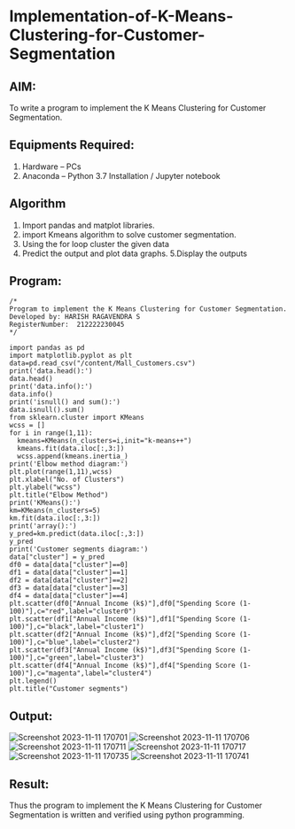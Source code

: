 # Implementation-of-K-Means-Clustering-for-Customer-Segmentation

## AIM:
To write a program to implement the K Means Clustering for Customer Segmentation.

## Equipments Required:
1. Hardware – PCs
2. Anaconda – Python 3.7 Installation / Jupyter notebook

## Algorithm
1. Import pandas and matplot libraries.
2. import Kmeans algorithm to solve customer segmentation.
3. Using the for loop cluster the given data
4. Predict the output and plot data graphs. 5.Display the outputs 
## Program:
```
/*
Program to implement the K Means Clustering for Customer Segmentation.
Developed by: HARISH RAGAVENDRA S
RegisterNumber:  212222230045
*/
```
```
import pandas as pd
import matplotlib.pyplot as plt
data=pd.read_csv("/content/Mall_Customers.csv")
print('data.head():')
data.head()
print('data.info():')
data.info()
print('isnull() and sum():')
data.isnull().sum()
from sklearn.cluster import KMeans
wcss = []
for i in range(1,11):
  kmeans=KMeans(n_clusters=i,init="k-means++")
  kmeans.fit(data.iloc[:,3:])
  wcss.append(kmeans.inertia_)
print('Elbow method diagram:')
plt.plot(range(1,11),wcss)
plt.xlabel("No. of Clusters")
plt.ylabel("wcss")
plt.title("Elbow Method")
print('KMeans():')
km=KMeans(n_clusters=5)
km.fit(data.iloc[:,3:])
print('array():')
y_pred=km.predict(data.iloc[:,3:])
y_pred
print('Customer segments diagram:')
data["cluster"] = y_pred
df0 = data[data["cluster"]==0]
df1 = data[data["cluster"]==1]
df2 = data[data["cluster"]==2]
df3 = data[data["cluster"]==3]
df4 = data[data["cluster"]==4]
plt.scatter(df0["Annual Income (k$)"],df0["Spending Score (1-100)"],c="red",label="cluster0")
plt.scatter(df1["Annual Income (k$)"],df1["Spending Score (1-100)"],c="black",label="cluster1")
plt.scatter(df2["Annual Income (k$)"],df2["Spending Score (1-100)"],c="blue",label="cluster2")
plt.scatter(df3["Annual Income (k$)"],df3["Spending Score (1-100)"],c="green",label="cluster3")
plt.scatter(df4["Annual Income (k$)"],df4["Spending Score (1-100)"],c="magenta",label="cluster4")
plt.legend()
plt.title("Customer segments")
```

## Output:
![Screenshot 2023-11-11 170701](https://github.com/harish-ragavendra-25/Implementation-of-K-Means-Clustering-for-Customer-Segmentation/assets/114852180/5b42b82e-bf03-4dbe-b83b-34a4158e548a)
![Screenshot 2023-11-11 170706](https://github.com/harish-ragavendra-25/Implementation-of-K-Means-Clustering-for-Customer-Segmentation/assets/114852180/03863b5b-5592-411f-a91f-0c4a589b8a08)
![Screenshot 2023-11-11 170711](https://github.com/harish-ragavendra-25/Implementation-of-K-Means-Clustering-for-Customer-Segmentation/assets/114852180/15e1ecfb-7633-495a-b4e1-66898dbd4dcb)
![Screenshot 2023-11-11 170717](https://github.com/harish-ragavendra-25/Implementation-of-K-Means-Clustering-for-Customer-Segmentation/assets/114852180/8820f2cf-e24f-442d-bc91-489f12f55fce)
![Screenshot 2023-11-11 170735](https://github.com/harish-ragavendra-25/Implementation-of-K-Means-Clustering-for-Customer-Segmentation/assets/114852180/5c5ed508-7c6b-428d-a956-5093ef6c4f45)
![Screenshot 2023-11-11 170741](https://github.com/harish-ragavendra-25/Implementation-of-K-Means-Clustering-for-Customer-Segmentation/assets/114852180/387d538f-12d3-47da-8b52-2aa0961fef3c)

## Result:
Thus the program to implement the K Means Clustering for Customer Segmentation is written and verified using python programming.
